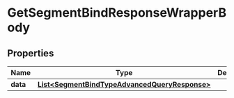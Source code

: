 

# GetSegmentBindResponseWrapperBody


## Properties

Name | Type | Description | Notes
------------ | ------------- | ------------- | -------------
**data** | [**List&lt;SegmentBindTypeAdvancedQueryResponse&gt;**](SegmentBindTypeAdvancedQueryResponse.md) |  |  [optional]



